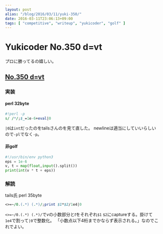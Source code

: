 ```yaml
---
layout: post
alias: "/blog/2016/03/11/yuki-350/"
date: 2016-03-11T23:06:13+09:00
tags: [ "competitive", "writeup", "yukicoder", "golf" ]
---
```


# Yukicoder No.350 d=vt

プロに勝ってるの嬉しい。

## [No.350 d=vt](http://yukicoder.me/problems/737)

### 実装

#### perl 32byte

``` perl
#!perl -p
s/ /*/;$_=1e-6+eval|0
```

`|0`は`int`だったのをtailsさんのを見て直した。
newlineは適当にしていいらしいので`-pl`でなく`-p`。

#### 非golf

``` python
#!/usr/bin/env python3
eps = 1e-6
v, t = map(float,input().split())
print(int(v * t + eps))
```

### 解読

tails氏 perl 35byte

``` perl
<>=~/0.(.*) (.*)/;print $1*$2/1e4|0
```

`<>=~/0.(.*) (.*)/`で$v$の小数部分と$t$をそれぞれ`$1` `$2`にcaptureする。掛けて`1e4`で割って`|0`で整数化。
「小数点以下4桁までかならず表示される。」なのでこれでよい。
